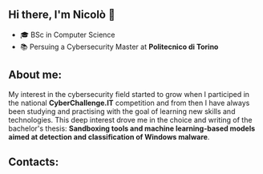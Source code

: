 ## Hi there, I'm Nicolò 👋

<!--
**nicotitta/nicotitta** is a ✨ _special_ ✨ repository because its `README.md` (this file) appears on your GitHub profile.

Here are some ideas to get you started:

- 🔭 I’m currently working on ...
- 🌱 I’m currently learning ...
- 👯 I’m looking to collaborate on ...
- 🤔 I’m looking for help with ...
- 💬 Ask me about ...
- 📫 How to reach me: ...
- 😄 Pronouns: ...
- ⚡ Fun fact: ...
-->

- :mortar_board: BSc in Computer Science
- :books: Persuing a Cybersecurity Master at **Politecnico di Torino**

## About me:
My interest in the cybersecurity field started to grow when I participed in the national **CyberChallenge.IT** competition and from then I have always been studying and practising with the goal of learning new skills and technologies. This deep interest drove me in the choice and writing of the bachelor's thesis: **Sandboxing tools and machine learning-based models aimed at detection and classification of Windows malware**.

## Contacts:
